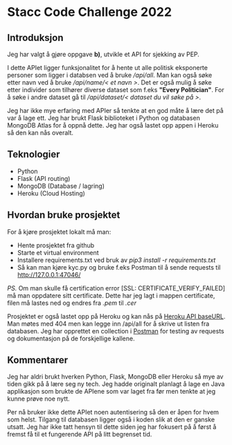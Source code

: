 # Stacc Code Challenge 2022

## Introduksjon
Jeg har valgt å gjøre oppgave **b)**, utvikle et API for sjekking av PEP. 

I dette APIet ligger funksjonalitet for å  hente ut alle politisk eksponerte personer som ligger i databsen ved å bruke */api/all*. Man kan også søke etter navn ved å bruke */api/name/< et navn >*. Det er også mulig å søke etter individer som tilhører diverse dataset som f.eks **"Every Politician"**. For å søke i andre dataset gå til */api/dataset/< dataset du vil søke på >*.

Jeg har ikke mye erfaring med APIer så tenkte at en god måte å lære det på var å lage ett. Jeg har brukt Flask biblioteket i Python og databasen MongoDB Atlas for å oppnå dette. Jeg har også lastet opp appen i Heroku så den kan nås overalt.

## Teknologier
* Python
* Flask (API routing)
* MongoDB (Database / lagring)
* Heroku (Cloud Hosting)

## Hvordan bruke prosjektet
For å kjøre prosjektet lokalt må man:
* Hente prosjektet fra github
* Starte et virtual environment
* Installere requirements.txt ved bruk av *pip3 install -r requirements.txt*
* Så kan man kjøre kyc.py og bruke f.eks Postman til å sende requests til http://127.0.0.1:47046/


*PS.* Om man skulle få certification error [SSL: CERTIFICATE_VERIFY_FAILED] må man oppdatere sitt certificate. Dette har jeg lagt i mappen certificate, filen må lastes ned og endres fra *.pem* til *.cer*

Prosjektet er også lastet opp på Heroku og kan nås på [Heroku API baseURL](https://heroku-kyc.herokuapp.com/). Man møtes med 404 men kan legge inn /api/all for å skrive ut listen fra databasen. Jeg har opprettet en collection i [Postman](https://www.postman.com/navigation-pilot-26434475/workspace/d9c10c8f-5d43-44ea-88dc-6a5fde217198/collection/19260773-c1c7f942-31f3-4de8-9e19-075d357cbaf9?action=share&creator=19260773) for testing av requests og dokumentasjon på de forskjellige kallene. 

## Kommentarer 
Jeg har aldri brukt hverken Python, Flask, MongoDB eller Heroku så mye av tiden gikk på å lære seg ny tech. Jeg hadde originalt planlagt å lage en Java applikasjon som brukte de APIene som var laget fra før men tenkte at jeg kunne prøve noe nytt.

Per nå bruker ikke dette APIet noen autentisering så den er åpen for hvem som helst. Tilgang til databasen ligger også i koden slik at den er ganske utsatt. Jeg har ikke tatt hensyn til dette siden jeg har fokusert på å først å fremst få til et fungerende API på litt begrenset tid.